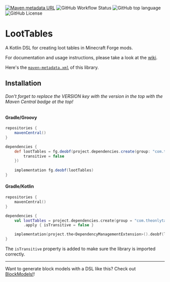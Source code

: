 [![Maven metadata URL](https://img.shields.io/maven-metadata/v?color=blue&label=maven%20central&logo=gradle&metadataUrl=https%3A%2F%2Fs01.oss.sonatype.org%2Fservice%2Flocal%2Frepositories%2Freleases%2Fcontent%2Fcom%2Ftheonlytails%2Floottables%2Fmaven-metadata.xml&style=for-the-badge)](https://search.maven.org/artifact/com.theonlytails/loottables)
![GitHub Workflow Status](https://img.shields.io/github/workflow/status/TheOnlyTails/loottables/Java%20CI%20with%20Gradle?label=gradle%20build&logo=github&style=for-the-badge)
![GitHub top language](https://img.shields.io/github/languages/top/TheOnlyTails/loottables?logo=kotlin&logoColor=white&style=for-the-badge)
![GitHub License](https://img.shields.io/github/license/theonlytails/loottables?style=for-the-badge&logo=key)

# LootTables

A Kotlin DSL for creating loot tables in Minecraft Forge mods.

For documentation and usage instructions, please take a look at the [wiki](https://github.com/TheOnlyTails/LootTables/wiki).

Here's the [`maven-metadata.xml`](https://s01.oss.sonatype.org/service/local/repositories/releases/content/com/theonlytails/loottables/maven-metadata.xml) of this library.

## Installation

###### Don't forget to replace the VERSION key with the version in the top with the Maven Central badge at the top!

#### Gradle/Groovy

```groovy
repositories {
    mavenCentral()
}

dependencies {
    def lootTables = fg.deobf(project.dependencies.create(group: "com.theonlytails", name: "loottables", version: VERSION) {
	    transitive = false
    })
    
	implementation fg.deobf(lootTables)
}
```

#### Gradle/Kotlin
```kotlin
repositories {
    mavenCentral()
}

dependencies {
    val lootTables = project.dependencies.create(group = "com.theonlytails", name = "loottables", version = VERSION)
		.apply { isTransitive = false }

	implementation(project.the<DependencyManagementExtension>().deobf(lootTables))
}
```

The `isTransitive` property is added to make sure the library is imported correctly.

---

Want to generate block models with a DSL like this? Check out [BlockModels!](https://github.com/theonlytails/blockmodels)!
